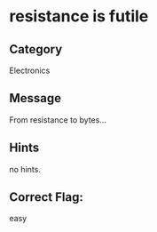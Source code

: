 # resistance is futile

## Category
Electronics

## Message
From resistance to bytes...

## Hints
no hints.

## Correct Flag:
easy


